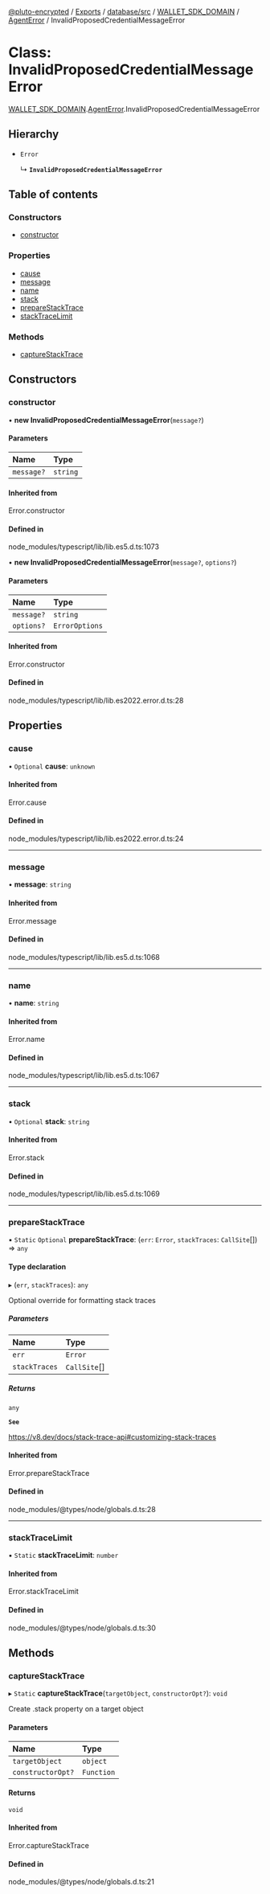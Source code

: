 [@pluto-encrypted](../README.md) / [Exports](../modules.md) / [database/src](../modules/database_src.md) / [WALLET\_SDK\_DOMAIN](../modules/database_src.WALLET_SDK_DOMAIN.md) / [AgentError](../modules/database_src.WALLET_SDK_DOMAIN.AgentError.md) / InvalidProposedCredentialMessageError

# Class: InvalidProposedCredentialMessageError

[WALLET\_SDK\_DOMAIN](../modules/database_src.WALLET_SDK_DOMAIN.md).[AgentError](../modules/database_src.WALLET_SDK_DOMAIN.AgentError.md).InvalidProposedCredentialMessageError

## Hierarchy

- `Error`

  ↳ **`InvalidProposedCredentialMessageError`**

## Table of contents

### Constructors

- [constructor](database_src.WALLET_SDK_DOMAIN.AgentError.InvalidProposedCredentialMessageError.md#constructor)

### Properties

- [cause](database_src.WALLET_SDK_DOMAIN.AgentError.InvalidProposedCredentialMessageError.md#cause)
- [message](database_src.WALLET_SDK_DOMAIN.AgentError.InvalidProposedCredentialMessageError.md#message)
- [name](database_src.WALLET_SDK_DOMAIN.AgentError.InvalidProposedCredentialMessageError.md#name)
- [stack](database_src.WALLET_SDK_DOMAIN.AgentError.InvalidProposedCredentialMessageError.md#stack)
- [prepareStackTrace](database_src.WALLET_SDK_DOMAIN.AgentError.InvalidProposedCredentialMessageError.md#preparestacktrace)
- [stackTraceLimit](database_src.WALLET_SDK_DOMAIN.AgentError.InvalidProposedCredentialMessageError.md#stacktracelimit)

### Methods

- [captureStackTrace](database_src.WALLET_SDK_DOMAIN.AgentError.InvalidProposedCredentialMessageError.md#capturestacktrace)

## Constructors

### constructor

• **new InvalidProposedCredentialMessageError**(`message?`)

#### Parameters

| Name | Type |
| :------ | :------ |
| `message?` | `string` |

#### Inherited from

Error.constructor

#### Defined in

node_modules/typescript/lib/lib.es5.d.ts:1073

• **new InvalidProposedCredentialMessageError**(`message?`, `options?`)

#### Parameters

| Name | Type |
| :------ | :------ |
| `message?` | `string` |
| `options?` | `ErrorOptions` |

#### Inherited from

Error.constructor

#### Defined in

node_modules/typescript/lib/lib.es2022.error.d.ts:28

## Properties

### cause

• `Optional` **cause**: `unknown`

#### Inherited from

Error.cause

#### Defined in

node_modules/typescript/lib/lib.es2022.error.d.ts:24

___

### message

• **message**: `string`

#### Inherited from

Error.message

#### Defined in

node_modules/typescript/lib/lib.es5.d.ts:1068

___

### name

• **name**: `string`

#### Inherited from

Error.name

#### Defined in

node_modules/typescript/lib/lib.es5.d.ts:1067

___

### stack

• `Optional` **stack**: `string`

#### Inherited from

Error.stack

#### Defined in

node_modules/typescript/lib/lib.es5.d.ts:1069

___

### prepareStackTrace

▪ `Static` `Optional` **prepareStackTrace**: (`err`: `Error`, `stackTraces`: `CallSite`[]) => `any`

#### Type declaration

▸ (`err`, `stackTraces`): `any`

Optional override for formatting stack traces

##### Parameters

| Name | Type |
| :------ | :------ |
| `err` | `Error` |
| `stackTraces` | `CallSite`[] |

##### Returns

`any`

**`See`**

https://v8.dev/docs/stack-trace-api#customizing-stack-traces

#### Inherited from

Error.prepareStackTrace

#### Defined in

node_modules/@types/node/globals.d.ts:28

___

### stackTraceLimit

▪ `Static` **stackTraceLimit**: `number`

#### Inherited from

Error.stackTraceLimit

#### Defined in

node_modules/@types/node/globals.d.ts:30

## Methods

### captureStackTrace

▸ `Static` **captureStackTrace**(`targetObject`, `constructorOpt?`): `void`

Create .stack property on a target object

#### Parameters

| Name | Type |
| :------ | :------ |
| `targetObject` | `object` |
| `constructorOpt?` | `Function` |

#### Returns

`void`

#### Inherited from

Error.captureStackTrace

#### Defined in

node_modules/@types/node/globals.d.ts:21
